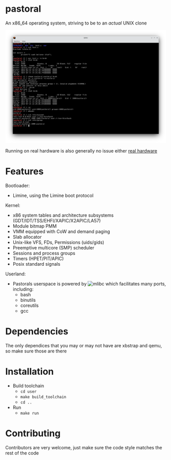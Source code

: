 # pastoral

An x86_64 operating system, striving to be to an *actual* UNIX clone

![alt tet](misc/images/screenshot.png)

Running on real hardware is also generally no issue either [real hardware](misc/on_real_hardware.md)

# Features

Bootloader:
- Limine, using the Limine boot protocol

Kernel:
- x86 system tables and architecture subsystems (GDT/IDT/TSS/EHFI/XAPIC/X2APIC/LA57)
- Module bitmap PMM
- VMM equipped with CoW and demand paging
- Slab allocator
- Unix-like VFS, FDs, Permissions (uids/gids)
- Preemptive multicore (SMP) scheduler
- Sessions and process groups
- Timers (HPET/PIT/APIC)
- Posix standard signals

Userland:
- Pastorals userspace is powered by ![mlibc](https://github.com/managarm/mlibc) which facilitates many ports, including:
  - bash
  - binutils
  - coreutils
  - gcc

# Dependencies

The only dependices that you may or may not have are xbstrap and qemu, so make sure those are there

# Installation

- Build toolchain
  - `cd user`
  - `make build_toolchain`
  - `cd ..`
- Run
  - `make run`

# Contributing
Contributors are very welcome, just make sure the code style matches the rest of the code
